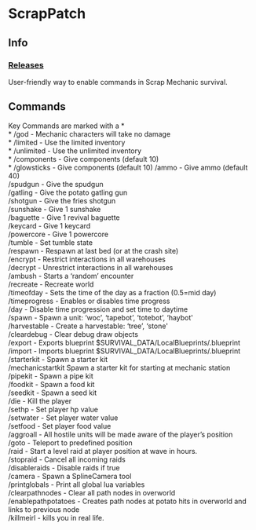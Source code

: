 # ScrapPatch
## Info
### [Releases](https://github.com/Tomoli75/ScrapPatch/releases)
User-friendly way to enable commands in Scrap Mechanic survival.
## Commands
Key Commands are marked with a *\
\* /god - Mechanic characters will take no damage\
\* /limited - Use the limited inventory\
\* /unlimited - Use the unlimited inventory\
\* /components - Give <quantity> components (default 10)\
\* /glowsticks - Give <quantity> components (default 10)
/ammo - Give ammo (default 40)\
/spudgun - Give the spudgun\
/gatling - Give the potato gatling gun\
/shotgun - Give the fries shotgun\
/sunshake - Give 1 sunshake\
/baguette - Give 1 revival baguette\
/keycard - Give 1 keycard\
/powercore - Give 1 powercore\
/tumble - Set tumble state\
/respawn - Respawn at last bed (or at the crash site)\
/encrypt - Restrict interactions in all warehouses\
/decrypt - Unrestrict interactions in all warehouses\
/ambush - Starts a ‘random’ encounter\
/recreate - Recreate world\
/timeofday - Sets the time of the day as a fraction (0.5=mid day)\
/timeprogress - Enables or disables time progress\
/day - Disable time progression and set time to daytime\
/spawn - Spawn a unit: ‘woc’, ‘tapebot’, ‘totebot’, ‘haybot'\
/harvestable - Create a harvestable: ‘tree’, ‘stone'\
/cleardebug - Clear debug draw objects\
/export - Exports blueprint $SURVIVAL_DATA/LocalBlueprints/<name>.blueprint\
/import - Imports blueprint $SURVIVAL_DATA/LocalBlueprints/<name>.blueprint\
/starterkit - Spawn a starter kit\
/mechanicstartkit Spawn a starter kit for starting at mechanic station\
/pipekit - Spawn a pipe kit\
/foodkit - Spawn a food kit\
/seedkit - Spawn a seed kit\
/die - Kill the player\
/sethp - Set player hp value\
/setwater - Set player water value\
/setfood - Set player food value\
/aggroall - All hostile units will be made aware of the player’s position\
/goto - Teleport to predefined position\
/raid - Start a level <level> raid at player position at wave <wave> in <delay> hours.\
/stopraid - Cancel all incoming raids\
/disableraids - Disable raids if true\
/camera - Spawn a SplineCamera tool\
/printglobals - Print all global lua variables\
/clearpathnodes - Clear all path nodes in overworld\
/enablepathpotatoes - Creates path nodes at potato hits in overworld and links to previous node\
/killmeirl - kills you in real life.

